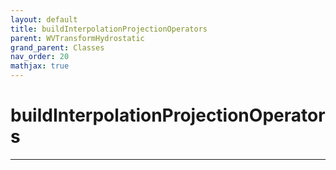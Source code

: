 ```yaml
---
layout: default
title: buildInterpolationProjectionOperators
parent: WVTransformHydrostatic
grand_parent: Classes
nav_order: 20
mathjax: true
---
```


#  buildInterpolationProjectionOperators




---

